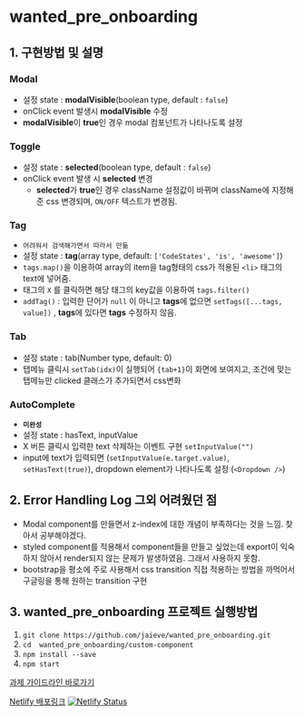 # wanted_pre_onboarding

## 1. 구현방법 및 설명

### Modal
 - 설정 state : **modalVisible**(boolean type, default : `false`)
 - onClick event 발생시 **modalVisible** 수정
 - **modalVisible**이 **true**인 경우 modal 컴포넌트가 나타나도록 설정

### Toggle
 - 설정 state : **selected**(boolean type, default : `false`)
 - onClick event 발생 시 **selected** 변경
   - **selected**가 **true**인 경우 className 설정값이 바뀌며 className에 지정해준 css 변경되며, `ON/OFF` 텍스트가 변경됨.

### Tag
 - `어려워서 검색해가면서 따라서 만듦`
 - 설정 state : **tag**(array type, default: `['CodeStates', 'is', 'awesome']`)
 - `tags.map()`을 이용하여 array의 item을 tag형태의 css가 적용된 `<li>` 태그의 text에 넣어줌.
 - 태그의 `X` 를 클릭하면 해당 태그의 key값을 이용하여 `tags.filter()`
 - `addTag()` : 입력한 단어가 `null` 이 아니고 **tags**에 없으면 `setTags([...tags, value])`
    , **tags**에 있다면 **tags** 수정하지 않음.
   
### Tab
 - 설정 state : tab(Number type, default: 0)
 - 탭메뉴 클릭시 `setTab(idx)`이 실행되어 `{tab+1}`이 화면에 보여지고, 조건에 맞는 탭메뉴만 clicked 클래스가 추가되면서 css변화 

### AutoComplete
 - **`미완성`**
 - 설정 state : hasText, inputValue
 - X 버튼 클릭시 입력한 text 삭제하는 이벤트 구현 `setInputValue("")`
 - input에 text가 입력되면 (`setInputValue(e.target.value)`, `setHasText(true)`),
   dropdown element가 나타나도록 설정 (`<Dropdown />`)


## 2. Error Handling Log 그외 어려웠던 점
 - Modal component를 만들면서  z-index에 대한 개념이 부족하다는 것을 느낌. 찾아서 공부해야겠다.
 - styled component를 적용해서 component들을 만들고 싶었는데 export이 익숙하지 않아서 render되지 않는 문제가 발생하였음. 그래서 사용하지 못함.
 - bootstrap을 평소에 주로 사용해서 css transition 직접 적용하는 방법을 까먹어서 구글링을 통해 원하는 transition 구현

 
## 3.  wanted_pre_onboarding 프로젝트 실행방법
1. `git clone https://github.com/jaieve/wanted_pre_onboarding.git`
2. `cd  wanted_pre_onboarding/custom-component`
3. `npm install --save`
4. `npm start`

[과제 가이드라인 바로가기](https://codestates.notion.site/5f83f7a007664f1abcf0cdbcbbbbd521)

[Netlify 배포링크](https://jaieve-wanted-prebonboarding.netlify.app/)
[![Netlify Status](https://api.netlify.com/api/v1/badges/b0e5130e-a19b-4ef0-99f1-dc04a6e4e0cd/deploy-status)](https://app.netlify.com/sites/jaieve-wanted-prebonboarding/deploys)